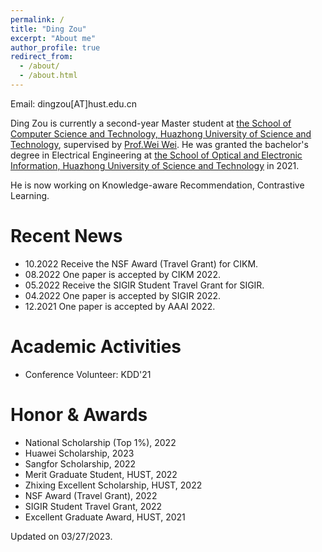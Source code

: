 ```yaml
---
permalink: /
title: "Ding Zou"
excerpt: "About me"
author_profile: true
redirect_from: 
  - /about/
  - /about.html
---
```




Email: dingzou[AT]hust.edu.cn

Ding Zou is currently a second-year Master student at <a href="http://cs.hust.edu.cn/" target="_blank">the
School of Computer Science and Technology, Huazhong University of Science and Technology</a>, supervised by <a href="https://www.eric-weiwei.com/" target="_blank"> Prof.Wei Wei</a>. 
He was granted the bachelor's degree in Electrical Engineering
at <a href="http://oei.hust.edu.cn/" target="_blank">the
School of Optical and Electronic Information, Huazhong University of Science and Technology</a> in 2021.

He is now working on Knowledge-aware Recommendation, Contrastive Learning.

Recent News
=====
* 10.2022 Receive the NSF Award (Travel Grant) for CIKM.
* 08.2022 One paper is accepted by CIKM 2022.
* 05.2022 Receive the SIGIR Student Travel Grant for SIGIR.
* 04.2022 One paper is accepted by SIGIR 2022.
* 12.2021 One paper is accepted by AAAI 2022.

<!-- Work experience
======
* 07.2017 -- 06.2018 Research Intern, Horizon Robotics Inc.
  * Model-based reinforcement learning for autonomous driving. -->

  
Academic Activities
======
  
  * Conference Volunteer: KDD'21

<!--   * Conference PC member: ACML'20, CIKM'21'20, ICDE'20, IJCAI'20, SIGIR'20'19, SIGMOD'20, VLDB'21, WSDM'21'20 -->

Honor & Awards
======
* National Scholarship (Top 1%), 2022
* Huawei Scholarship, 2023
* Sangfor Scholarship, 2022
* Merit Graduate Student, HUST, 2022
* Zhixing Excellent Scholarship, HUST, 2022
* NSF Award (Travel Grant), 2022
* SIGIR Student Travel Grant, 2022
* Excellent Graduate Award, HUST, 2021



Updated on 03/27/2023.
